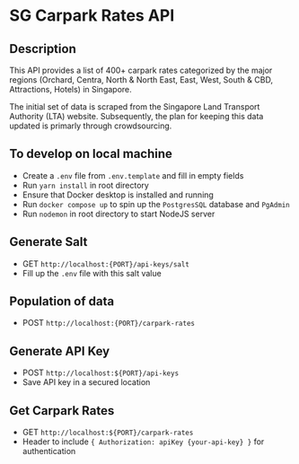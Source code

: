 # SG Carpark Rates API

## Description

This API provides a list of 400+ carpark rates categorized by the major regions (Orchard, Centra, North & North East, East, West, South & CBD, Attractions, Hotels) in Singapore.

The initial set of data is scraped from the Singapore Land Transport Authority (LTA) website. Subsequently, the plan for keeping this data updated is primarly through crowdsourcing.

## To develop on local machine

- Create a `.env` file from `.env.template` and fill in empty fields
- Run `yarn install` in root directory
- Ensure that Docker desktop is installed and running
- Run `docker compose up` to spin up the `PostgresSQL` database and `PgAdmin`
- Run `nodemon` in root directory to start NodeJS server

## Generate Salt

- GET `http://localhost:{PORT}/api-keys/salt`
- Fill up the `.env` file with this salt value

## Population of data

- POST `http://localhost:{PORT}/carpark-rates`

## Generate API Key

- POST `http://localhost:${PORT}/api-keys`
- Save API key in a secured location

## Get Carpark Rates

- GET `http://localhost:${PORT}/carpark-rates`
- Header to include `{ Authorization: apiKey {your-api-key} }` for authentication
